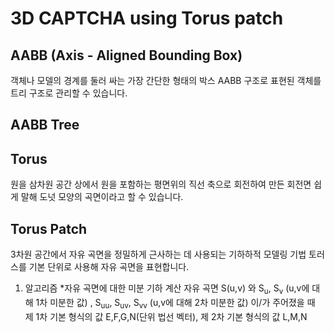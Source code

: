 # 3D CAPTCHA using Torus patch

## AABB (Axis - Aligned Bounding Box)
객체나 모델의 경계를 둘러 싸는 가장 간단한 형태의 박스
AABB 구조로 표현된 객체를 트리 구조로 관리할 수 있습니다.

## AABB Tree

## Torus
원을 삼차원 공간 상에서 원을 포함하는 평면위의 직선 축으로 회전하여 만든 회전면
쉽게 말해 도넛 모양의 곡면이라고 할 수 있습니다.

## Torus Patch
3차원 공간에서 자유 곡면을 정밀하게 근사하는 데 사용되는 기하하적 모델링 기법
토러스를 기본 단위로 사용해 자유 곡면을 표현합니다.

1. 알고리즘
   *자유 곡면에 대한 미분 기하 계산
   자유 곡면 S(u,v) 와 S<sub>u</sub>, S<sub>v</sub> (u,v에 대해 1차 미분한 값) , S<sub>uu</sub>, S<sub>uv</sub>, S<sub>vv</sub> (u,v에 대해 2차 미분한 값) 이/가 주어졌을 때 제 1차 기본 형식의 값 E,F,G,N(단위 법선 벡터), 제 2차 기본 형식의 값 L,M,N 

